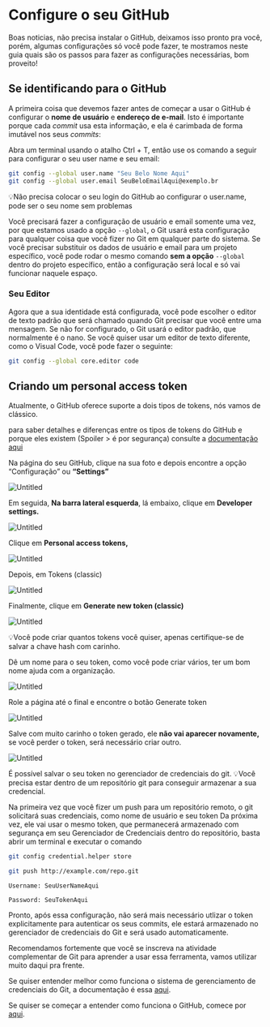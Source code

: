 # Configure o seu GitHub

Boas noticias, não precisa instalar o GitHub, deixamos isso pronto pra você, porém, algumas configurações só você pode fazer, te mostramos neste guia quais são os passos para fazer as configurações necessárias, bom proveito!

## Se identificando para o GitHub

A primeira coisa que devemos fazer antes de começar a usar o GitHub é configurar o **nome de usuário** e **endereço de e-mail**. Isto é importante porque cada *commit*  usa esta informação, e ela é carimbada de forma imutável nos seus *commits*:

Abra um terminal usando o atalho Ctrl + T, então use os comando a seguir para configurar o seu user name e seu email:

```bash
git config --global user.name "Seu Belo Nome Aqui"
git config --global user.email SeuBeloEmailAqui@exemplo.br
```

💡Não precisa colocar o seu login do GitHub ao configurar o user.name, pode ser o seu nome sem problemas

Você precisará fazer a configuração de usuário e email somente uma vez, por que estamos usado a opção `--global`, o Git usará esta configuração para qualquer coisa que você fizer no Git em qualquer parte do sistema.
Se você precisar substituir os dados de usuário e email para um projeto específico, você pode rodar o mesmo comando **sem a opção** `--global` dentro do projeto específico, então a configuração será local e só vai funcionar naquele espaço.

### Seu Editor

Agora que a sua identidade está configurada, você pode escolher o editor de texto padrão que será chamado quando Git precisar que você entre uma mensagem. Se não for configurado, o Git usará o editor padrão, que normalmente é o nano.
Se você quiser usar um editor de texto diferente, como o Visual Code, você pode fazer o seguinte:

```bash
git config --global core.editor code
```

## Criando um **personal access token**

Atualmente, o GitHub oferece suporte a dois tipos de tokens, nós vamos de clássico. 

para saber detalhes e diferenças entre os tipos de tokens do GitHub e porque eles existem (Spoiler > é por segurança) consulte a [documentação aqui](https://docs.github.com/en/authentication/keeping-your-account-and-data-secure/creating-a-personal-access-token) 

Na página do seu GitHub, clique na sua foto e depois encontre a opção “Configuração” ou **“Settings”**

![Untitled](imgs/Untitled.png)

Em seguida, **Na barra lateral esquerda**, lá embaixo, clique em **Developer settings.**

![Untitled](imgs/Untitled1.png)

Clique em **Personal access tokens,**

![Untitled](imgs/Untitled2.png)

Depois, em Tokens (classic)

![Untitled](imgs/Untitled3.png)

Finalmente, clique em **Generate new token (classic)**

![Untitled](imgs/Untitled4.png)

💡Você pode criar quantos tokens você quiser, apenas certifique-se de salvar a chave hash com carinho.

Dê um nome para o seu token, como você pode criar vários, ter um bom nome ajuda com a organização.

![Untitled](imgs/Untitled5.png)

Role a página até o final e encontre o botão Generate token

![Untitled](imgs/Untitled6.png)

Salve com muito carinho o token gerado, ele **não vai aparecer novamente,** se você perder o token, será necessário criar outro.

![Untitled](imgs/Untitled7.png)

É possível salvar o seu token no gerenciador de credenciais do git.
💡Você precisa estar dentro de um repositório git para conseguir armazenar a sua credencial.

Na primeira vez que você fizer um push para um repositório remoto, o git solicitará suas credenciais, como nome de usuário e seu token
Da próxima vez, ele vai usar o mesmo token, que permanecerá armazenado com segurança em seu Gerenciador de Credenciais dentro do repositório, basta abrir um terminal e executar o comando

```bash
git config credential.helper store
```

```bash
git push http://example.com/repo.git
```

`Username: SeuUserNameAqui`

`Password: SeuTokenAqui`

Pronto, após essa configuração, não será mais necessário utlizar o token explicitamente para autenticar os seus commits, ele estará armazenado no gerenciador de credenciais do Git e será usado automaticamente.

Recomendamos fortemente que você se inscreva na atividade complementar de Git para aprender a usar essa ferramenta, vamos utilizar muito daqui pra frente.

Se quiser entender melhor como funciona o sistema de gerenciamento de credenciais do Git, a documentação é essa [aqui](https://git-scm.com/docs/git-credential-store).

Se quiser se começar a entender como funciona o GitHub, comece por [aqui](https://docs.github.com/en/get-started/quickstart).